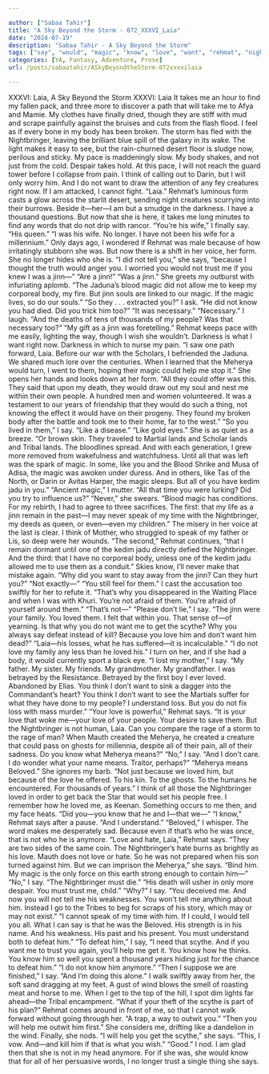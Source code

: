 ```yaml
---

author: ["Sabaa Tahir"]
title: "A Sky Beyond the Storm - 072_XXXVI_Laia"
date: "2024-07-19"
description: "Sabaa Tahir - A Sky Beyond the Storm"
tags: ["say", "would", "magic", "know", "love", "want", "rehmat", "nightbringer", "body", "think", "jinni", "loved", "laia", "people", "meherya", "like", "get", "take", "thousand", "tell", "trust", "could", "help", "scythe", "defeat"]
categories: [YA, Fantasy, Adventure, Prose]
url: /posts/sabaatahir/ASkyBeyondtheStorm-072xxxvilaia

---
```



XXXVI: Laia, A Sky Beyond the Storm
XXXVI: Laia
It takes me an hour to find my fallen pack, and three more to discover a path that will take me to Afya and Mamie. My clothes have finally dried, though they are stiff with mud and scrape painfully against the bruises and cuts from the flash flood. I feel as if every bone in my body has been broken.
The storm has fled with the Nightbringer, leaving the brilliant blue spill of the galaxy in its wake. The light makes it easy to see, but the rain-churned desert floor is sludge now, perilous and sticky. My pace is maddeningly slow. My body shakes, and not just from the cold.
Despair takes hold. At this pace, I will not reach the guard tower before I collapse from pain. I think of calling out to Darin, but I will only worry him. And I do not want to draw the attention of any fey creatures right now. If I am attacked, I cannot fight.
“Laia.”
Rehmat’s luminous form casts a glow across the starlit desert, sending night creatures scurrying into their burrows. Beside it—her—I am but a smudge in the darkness.
I have a thousand questions. But now that she is here, it takes me long minutes to find any words that do not drip with rancor.
“You’re his wife,” I finally say. “His queen.”
“I was his wife. No longer. I have not been his wife for a millennium.” Only days ago, I wondered if Rehmat was male because of how irritatingly stubborn she was. But now there is a shift in her voice, her form. She no longer hides who she is.
“I did not tell you,” she says, “because I thought the truth would anger you. I worried you would not trust me if you knew I was a jinn—”
“Are a jinn!”
“Was a jinn.” She greets my outburst with infuriating aplomb. “The Jaduna’s blood magic did not allow me to keep my corporeal body, my fire. But jinn souls are linked to our magic. If the magic lives, so do our souls.”
“So they . . . extracted you?” I ask. “He did not know you had died. Did you trick him too?”
“It was necessary.”
“Necessary.” I laugh. “And the deaths of tens of thousands of my people? Was that necessary too?”
“My gift as a jinn was foretelling.” Rehmat keeps pace with me easily, lighting the way, though I wish she wouldn’t. Darkness is what I want right now. Darkness in which to nurse my pain.
“I saw one path forward, Laia. Before our war with the Scholars, I befriended the Jaduna. We shared much lore over the centuries. When I learned that the Meherya would turn, I went to them, hoping their magic could help me stop it.”
She opens her hands and looks down at her form. “All they could offer was this. They said that upon my death, they would draw out my soul and nest me within their own people. A hundred men and women volunteered. It was a testament to our years of friendship that they would do such a thing, not knowing the effect it would have on their progeny. They found my broken body after the battle and took me to their home, far to the west.”
“So you lived in them,” I say. “Like a disease.”
“Like gold eyes.” She is as quiet as a breeze. “Or brown skin. They traveled to Martial lands and Scholar lands and Tribal lands. The bloodlines spread. And with each generation, I grew more removed from wakefulness and watchfulness. Until all that was left was the spark of magic. In some, like you and the Blood Shrike and Musa of Adisa, the magic was awoken under duress. And in others, like Tas of the North, or Darin or Avitas Harper, the magic sleeps. But all of you have kedim jadu in you.”
“Ancient magic,” I mutter. “All that time you were lurking? Did you try to influence us?”
“Never,” she swears. “Blood magic has conditions. For my rebirth, I had to agree to three sacrifices. The first: that my life as a jinn remain in the past—I may never speak of my time with the Nightbringer, my deeds as queen, or even—even my children.”
The misery in her voice at the last is clear. I think of Mother, who struggled to speak of my father or Lis, so deep were her wounds.
“The second,” Rehmat continues, “that I remain dormant until one of the kedim jadu directly defied the Nightbringer. And the third: that I have no corporeal body, unless one of the kedim jadu allowed me to use them as a conduit.”
Skies know, I’ll never make that mistake again. “Why did you want to stay away from the jinn? Can they hurt you?”
“Not exactly—”
“You still feel for them.” I cast the accusation too swiftly for her to refute it. “That’s why you disappeared in the Waiting Place and when I was with Khuri. You’re not afraid of them. You’re afraid of yourself around them.”
“That’s not—”
“Please don’t lie,” I say. “The jinn were your family. You loved them. I felt that within you. That sense of—of yearning. Is that why you do not want me to get the scythe? Why you always say defeat instead of kill? Because you love him and don’t want him dead?”
“Laia—his losses, what he has suffered—it is incalculable.”
“I do not love my family any less than he loved his.” I turn on her, and if she had a body, it would currently sport a black eye.
“I lost my mother,” I say. “My father. My sister. My friends. My grandmother. My grandfather. I was betrayed by the Resistance. Betrayed by the first boy I ever loved. Abandoned by Elias. You think I don’t want to sink a dagger into the Commandant’s heart? You think I don’t want to see the Martials suffer for what they have done to my people? I understand loss. But you do not fix loss with mass murder.”
“Your love is powerful,” Rehmat says. “It is your love that woke me—your love of your people. Your desire to save them. But the Nightbringer is not human, Laia. Can you compare the rage of a storm to the rage of man? When Mauth created the Meherya, he created a creature that could pass on ghosts for millennia, despite all of their pain, all of their sadness. Do you know what Meherya means?”
“No,” I say. “And I don’t care. I do wonder what your name means. Traitor, perhaps?”
“Meherya means Beloved.” She ignores my barb. “Not just because we loved him, but because of the love he offered. To his kin. To the ghosts. To the humans he encountered. For thousands of years.”
I think of all those the Nightbringer loved in order to get back the Star that would set his people free. I remember how he loved me, as Keenan. Something occurs to me then, and my face heats.
“Did you—you know that he and I—that we—”
“I know,” Rehmat says after a pause. “And I understand.”
“Beloved,” I whisper. The word makes me desperately sad. Because even if that’s who he was once, that is not who he is anymore.
“Love and hate, Laia,” Rehmat says. “They are two sides of the same coin. The Nightbringer’s hate burns as brightly as his love. Mauth does not love or hate. So he was not prepared when his son turned against him. But we can imprison the Meherya,” she says. “Bind him. My magic is the only force on this earth strong enough to contain him—”
“No,” I say. “The Nightbringer must die.”
“His death will usher in only more despair. You must trust me, child.”
“Why?” I say. “You deceived me. And now you will not tell me his weaknesses. You won’t tell me anything about him. Instead I go to the Tribes to beg for scraps of his story, which may or may not exist.”
“I cannot speak of my time with him. If I could, I would tell you all. What I can say is that he was the Beloved. His strength is in his name. And his weakness. His past and his present. You must understand both to defeat him.”
“To defeat him,” I say, “I need that scythe. And if you want me to trust you again, you’ll help me get it. You know how he thinks. You know him so well you spent a thousand years hiding just for the chance to defeat him.”
“I do not know him anymore.”
“Then I suppose we are finished,” I say. “And I’m doing this alone.”
I walk swiftly away from her, the soft sand dragging at my feet. A gust of wind blows the smell of roasting meat and horse to me. When I get to the top of the hill, I spot dim lights far ahead—the Tribal encampment.
“What if your theft of the scythe is part of his plan?” Rehmat comes around in front of me, so that I cannot walk forward without going through her. “A trap, a way to outwit you.”
“Then you will help me outwit him first.”
She considers me, drifting like a dandelion in the wind. Finally, she nods.
“I will help you get the scythe,” she says. “This, I vow. And—and kill him if that is what you wish.”
“Good.” I nod. I am glad then that she is not in my head anymore. For if she was, she would know that for all of her persuasive words, I no longer trust a single thing she says.
